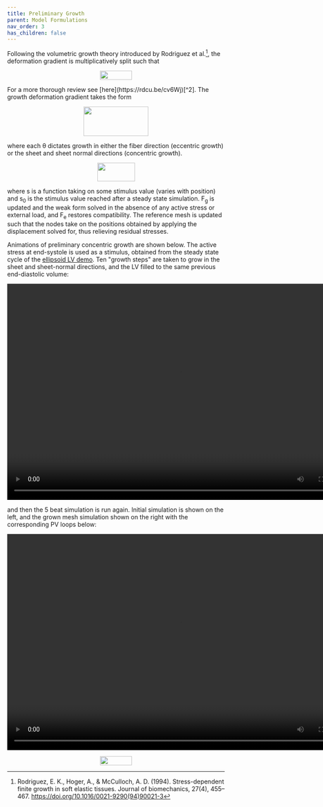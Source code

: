 ```yaml
---
title: Preliminary Growth
parent: Model Formulations
nav_order: 3
has_children: false
---
```

Following the volumetric growth theory introduced by Rodriguez et al.[^1], the deformation gradient is multiplicatively split such that  
<p style="text-align: center;"><img src="https://github.com/MMoTH/FEniCS-Myosim/blob/master/docs/pages/model_formulations/growth_and_remodeling/decomp.jpeg?raw=true" width="74" height="21">
</p>
For a more thorough review see [here](https://rdcu.be/cv6Wj)[^2]. The growth deformation gradient takes the form
<p style="text-align: center;"><img src="https://github.com/MMoTH/FEniCS-Myosim/blob/master/docs/pages/model_formulations/growth_and_remodeling/fg.jpeg?raw=true" width="150" height="68">
</p>  
where each &theta; dictates growth in either the fiber direction (eccentric growth) or the sheet and sheet normal directions (concentric growth).
<p style="text-align: center;"><img src="https://github.com/MMoTH/FEniCS-Myosim/blob/master/docs/pages/model_formulations/growth_and_remodeling/theta.jpeg?raw=true" width="87" height="43">
</p>
where s is a function taking on some stimulus value (varies with position) and s<sub>0</sub> is the stimulus value reached after a steady state simulation. <underline>F</underline><sub>g</sub> is updated and the weak form solved in the absence of any active stress or external load, and <underline>F</underline><sub>e</sub> restores compatibility. The reference mesh is updated such that the nodes take on the positions obtained by applying the displacement solved for, thus relieving residual stresses.  

Animations of preliminary concentric growth are shown below. The active stress at end-systole is used as a stimulus, obtained from the steady state cycle of the [ellipsoid LV demo](https://mmoth.github.io/FEniCS-Myosim/pages/getting_started/running_a_simulation/ventricle_ellipsoid_page/ventricle_ellipsoid_demo.html). Ten "growth steps" are taken to grow in the sheet and sheet-normal directions, and the LV filled to the same previous end-diastolic volume:  

<video width="800" height="500" controls>
  <source src="growth_and_filling.mp4" type="video/mp4">
</video>

and then the 5 beat simulation is run again. Initial simulation is shown on the left, and the grown mesh simulation shown on the right with the corresponding PV loops below:

<video width="800" height="500" controls>
  <source src="5beat_comparison.mp4" type="video/mp4">
</video>

<p style="text-align: center;"><img src="https://github.com/MMoTH/FEniCS-Myosim/blob/master/docs/pages/model_formulations/growth_and_remodeling/growth_pvloop.tiff?raw=true" width="74" height="21">
</p>

[^1]: Rodriguez, E. K., Hoger, A., & McCulloch, A. D. (1994). Stress-dependent finite growth in soft elastic tissues. Journal of biomechanics, 27(4), 455–467. https://doi.org/10.1016/0021-9290(94)90021-3
[^2]: Sharifi, H., Mann, C.K., Rockward, A.L. et al. Multiscale simulations of left ventricular growth and remodeling. Biophys Rev (2021). https://doi.org/10.1007/s12551-021-00826-5
